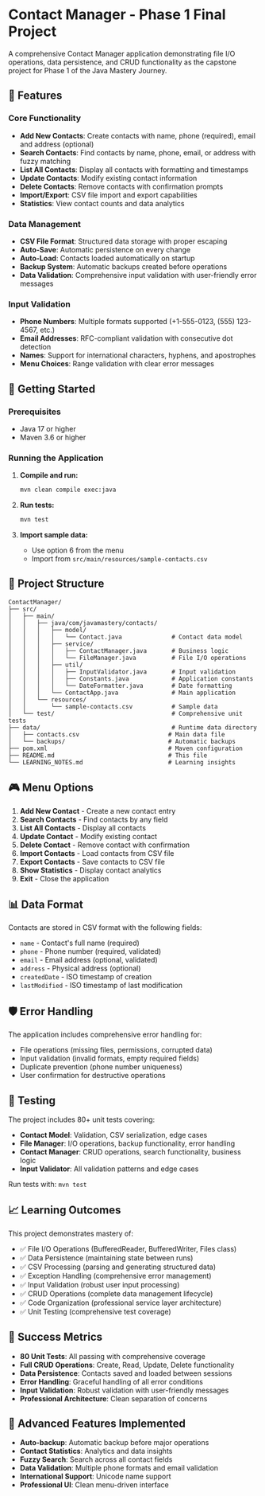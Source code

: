 # Contact Manager - Phase 1 Final Project

A comprehensive Contact Manager application demonstrating file I/O operations, data persistence, and CRUD functionality as the capstone project for Phase 1 of the Java Mastery Journey.

## 🎯 Features

### Core Functionality
- **Add New Contacts**: Create contacts with name, phone (required), email and address (optional)
- **Search Contacts**: Find contacts by name, phone, email, or address with fuzzy matching
- **List All Contacts**: Display all contacts with formatting and timestamps
- **Update Contacts**: Modify existing contact information
- **Delete Contacts**: Remove contacts with confirmation prompts
- **Import/Export**: CSV file import and export capabilities
- **Statistics**: View contact counts and data analytics

### Data Management
- **CSV File Format**: Structured data storage with proper escaping
- **Auto-Save**: Automatic persistence on every change
- **Auto-Load**: Contacts loaded automatically on startup
- **Backup System**: Automatic backups created before operations
- **Data Validation**: Comprehensive input validation with user-friendly error messages

### Input Validation
- **Phone Numbers**: Multiple formats supported (+1-555-0123, (555) 123-4567, etc.)
- **Email Addresses**: RFC-compliant validation with consecutive dot detection
- **Names**: Support for international characters, hyphens, and apostrophes
- **Menu Choices**: Range validation with clear error messages

## 🚀 Getting Started

### Prerequisites
- Java 17 or higher
- Maven 3.6 or higher

### Running the Application

1. **Compile and run:**
   ```bash
   mvn clean compile exec:java
   ```

2. **Run tests:**
   ```bash
   mvn test
   ```

3. **Import sample data:**
   - Use option 6 from the menu
   - Import from `src/main/resources/sample-contacts.csv`

## 📁 Project Structure

```
ContactManager/
├── src/
│   ├── main/
│   │   ├── java/com/javamastery/contacts/
│   │   │   ├── model/
│   │   │   │   └── Contact.java              # Contact data model
│   │   │   ├── service/
│   │   │   │   ├── ContactManager.java       # Business logic
│   │   │   │   └── FileManager.java          # File I/O operations
│   │   │   ├── util/
│   │   │   │   ├── InputValidator.java       # Input validation
│   │   │   │   ├── Constants.java            # Application constants
│   │   │   │   └── DateFormatter.java        # Date formatting
│   │   │   └── ContactApp.java               # Main application
│   │   └── resources/
│   │       └── sample-contacts.csv           # Sample data
│   └── test/                                 # Comprehensive unit tests
├── data/                                     # Runtime data directory
│   ├── contacts.csv                         # Main data file
│   └── backups/                             # Automatic backups
├── pom.xml                                  # Maven configuration
├── README.md                                # This file
└── LEARNING_NOTES.md                        # Learning insights
```

## 🎮 Menu Options

1. **Add New Contact** - Create a new contact entry
2. **Search Contacts** - Find contacts by any field
3. **List All Contacts** - Display all contacts
4. **Update Contact** - Modify existing contact
5. **Delete Contact** - Remove contact with confirmation
6. **Import Contacts** - Load contacts from CSV file
7. **Export Contacts** - Save contacts to CSV file
8. **Show Statistics** - Display contact analytics
9. **Exit** - Close the application

## 📊 Data Format

Contacts are stored in CSV format with the following fields:
- `name` - Contact's full name (required)
- `phone` - Phone number (required, validated)
- `email` - Email address (optional, validated)
- `address` - Physical address (optional)
- `createdDate` - ISO timestamp of creation
- `lastModified` - ISO timestamp of last modification

## 🛡️ Error Handling

The application includes comprehensive error handling for:
- File operations (missing files, permissions, corrupted data)
- Input validation (invalid formats, empty required fields)
- Duplicate prevention (phone number uniqueness)
- User confirmation for destructive operations

## 🧪 Testing

The project includes 80+ unit tests covering:
- **Contact Model**: Validation, CSV serialization, edge cases
- **File Manager**: I/O operations, backup functionality, error handling
- **Contact Manager**: CRUD operations, search functionality, business logic
- **Input Validator**: All validation patterns and edge cases

Run tests with: `mvn test`

## 📈 Learning Outcomes

This project demonstrates mastery of:
- ✅ File I/O Operations (BufferedReader, BufferedWriter, Files class)
- ✅ Data Persistence (maintaining state between runs)
- ✅ CSV Processing (parsing and generating structured data)
- ✅ Exception Handling (comprehensive error management)
- ✅ Input Validation (robust user input processing)
- ✅ CRUD Operations (complete data management lifecycle)
- ✅ Code Organization (professional service layer architecture)
- ✅ Unit Testing (comprehensive test coverage)

## 🎉 Success Metrics

- **80 Unit Tests**: All passing with comprehensive coverage
- **Full CRUD Operations**: Create, Read, Update, Delete functionality
- **Data Persistence**: Contacts saved and loaded between sessions
- **Error Handling**: Graceful handling of all error conditions
- **Input Validation**: Robust validation with user-friendly messages
- **Professional Architecture**: Clean separation of concerns

## 🔧 Advanced Features Implemented

- **Auto-backup**: Automatic backup before major operations
- **Contact Statistics**: Analytics and data insights
- **Fuzzy Search**: Search across all contact fields
- **Data Validation**: Multiple phone formats and email validation
- **International Support**: Unicode name support
- **Professional UI**: Clean menu-driven interface